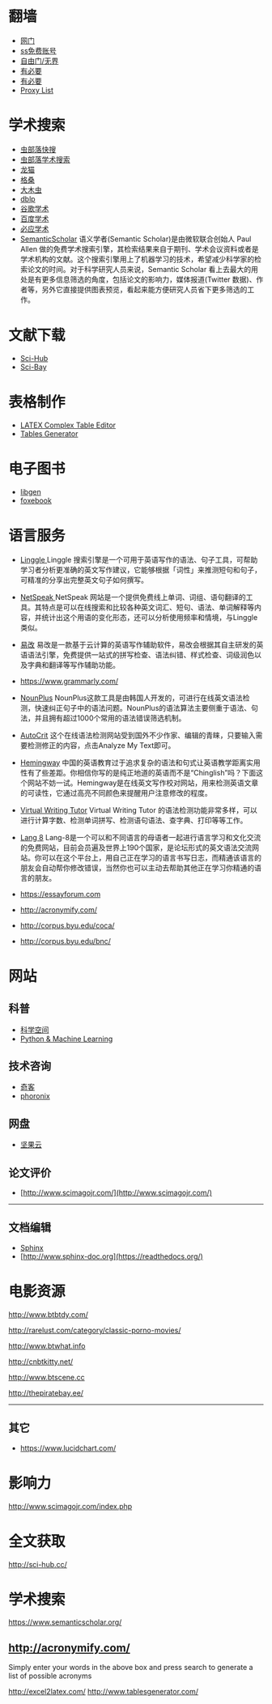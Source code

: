 # 翻墙
* [网门](https://github.com/oGate2/oGate)
* [ss免费账号](https://github.com/Alvin9999/new-pac/wiki/ss%E5%85%8D%E8%B4%B9%E8%B4%A6%E5%8F%B7)
* [自由门/无界](https://git.io/gofree)
* [有必要](http://li.li.kanshulou.info/)
* [有必要](http://ppdaili.com/)
* [Proxy List](http://proxy-list.org)



# 学术搜索
* [虫部落快搜](http://search.chongbuluo.com/)
* [虫部落学术搜索](http://scholar.chongbuluo.com/)
* [龙猫](http://www.6453.net)
* [格桑](http://www.20009.net/)
* [大木虫](http://www.4243.net/)
* [dblp](http://dblp.uni-trier.de/)
* [谷歌学术](http://scholar.google.com.cn/)
* [百度学术](http://xueshu.baidu.com/)
* [必应学术](http://cn.bing.com/academic/?FORM=Z9LH2)
* [SemanticScholar](https://www.semanticscholar.org/)
语义学者(Semantic Scholar)是由微软联合创始人 Paul Allen 做的免费学术搜索引擎，其检索结果来自于期刊、学术会议资料或者是学术机构的文献。这个搜索引擎用上了机器学习的技术，希望减少科学家的检索论文的时间。对于科学研究人员来说，Semantic Scholar 看上去最大的用处是有更多信息筛选的角度，包括论文的影响力，媒体报道(Twitter 数据)、作者等，另外它直接提供图表预览，看起来能方便研究人员省下更多筛选的工作。

# 文献下载
* [Sci-Hub](http://www.sci-hub.cn/)
* [Sci-Bay](https://sci-bay.org)

# 表格制作

* [LATEX Complex Table Editor](http://www.latex-tables.com/)
* [Tables Generator](www.tablesgenerator.com)


# 电子图书
* [libgen](http://libgen.io/)
* [foxebook](http://www.foxebook.net/)

# 语言服务
* [Linggle ](http://linggle.com/)
Linggle 搜索引擎是一个可用于英语写作的语法、句子工具，可帮助学习者分析更准确的英文写作建议，它能够根据「词性」来推测短句和句子，可精准的分享出完整英文句子如何撰写。

* [NetSpeak ](http://www.netspeak.org/)
NetSpeak 网站是一个提供免费线上单词、词组、语句翻译的工具。其特点是可以在线搜索和比较各种英文词汇、短句、语法、单词解释等内容，并统计出这个用语的变化形态，还可以分析使用频率和情境，与Linggle类似。

* [易改](http://www.1checker.com/)
易改是一款基于云计算的英语写作辅助软件，易改会根据其自主研发的英语语法引擎，免费提供一站式的拼写检查、语法纠错、样式检查、词级润色以及字典和翻译等写作辅助功能。
* https://www.grammarly.com/
* [NounPlus](https://www.nounplus.net/) 
NounPlus这款工具是由韩国人开发的，可进行在线英文语法检测，快速纠正句子中的语法问题。NounPlus的语法算法主要侧重于语法、句法，并且拥有超过1000个常用的语法错误筛选机制。
* [AutoCrit](https://www.autocrit.com/)
这个在线语法检测网站受到国外不少作家、编辑的青睐，只要输入需要检测修正的内容，点击Analyze My Text即可。
* [Hemingway](http://www.hemingwayapp.com/)
中国的英语教育过于追求复杂的语法和句式让英语教学距离实用性有了些差距。你相信你写的是纯正地道的英语而不是“Chinglish”吗？下面这个网站不妨一试。Hemingway是在线英文写作校对网站，用来检测英语文章的可读性，它通过高亮不同颜色来提醒用户注意修改的程度。
 * [Virtual Writing Tutor](https://virtualwritingtutor.com/)
Virtual Writing Tutor 的语法检测功能非常多样，可以进行计算字数、检测单词拼写、检测语句语法、查字典、打印等等工作。
 * [Lang 8](http://lang-8.com/)
Lang-8是一个可以和不同语言的母语者一起进行语言学习和文化交流的免费网站，目前会员遍及世界上190个国家，是论坛形式的英文语法交流网站。你可以在这个平台上，用自己正在学习的语言书写日志，而精通该语言的朋友会自动帮你修改错误，当然你也可以主动去帮助其他正在学习你精通的语言的朋友。
* https://essayforum.com
* http://acronymify.com/

* http://corpus.byu.edu/coca/
* http://corpus.byu.edu/bnc/

# 网站

## 科普
* [科学空间](https://kexue.fm)
* [Python & Machine Learning](http://www.carefree0910.com/)

## 技术咨询
* [奇客](https://www.solidot.org/)
* [phoronix](https://www.phoronix.com/)

## 网盘

* [坚果云](https://www.jianguoyun.com/)


## 论文评价
* [http://www.scimagojr.com/](http://www.scimagojr.com/)

----






## 文档编辑
* [Sphinx](http://www.sphinx-doc.org)
* [http://www.sphinx-doc.org](https://readthedocs.org/)




# 电影资源

http://www.btbtdy.com/

http://rarelust.com/category/classic-porno-movies/

http://www.btwhat.info

http://cnbtkitty.net/

http://www.btscene.cc

http://thepiratebay.ee/










------
## 其它

* https://www.lucidchart.com/



# 影响力

http://www.scimagojr.com/index.php

# 全文获取

http://sci-hub.cc/

# 学术搜索

https://www.semanticscholar.org/


## http://acronymify.com/

Simply enter your words in the above box and press search to generate a list of possible acronyms



http://excel2latex.com/
http://www.tablesgenerator.com/
